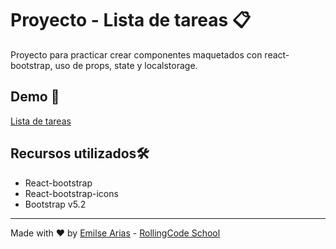 # Proyecto - Lista de tareas 📋​​

Proyecto para practicar crear componentes maquetados con react-bootstrap, uso de props, state y localstorage.

## Demo ​📱​

[Lista de tareas](https://rollingcodeschool.github.io/task-list/)

## Recursos utilizados ​🛠️​

- React-bootstrap
- React-bootstrap-icons
- Bootstrap v5.2

___

Made with ❤️ by [Emilse Arias](https://github.com/earias08) - [RollingCode School](https://rollingcodeschool.com/)